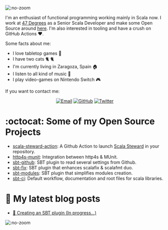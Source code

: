 ![](https://alejandrohdezma.com/_media/header.png ":no-zoom")

I'm an enthusiast of functional programming working mainly in Scala now. I work at [47 Degrees](https://www.47deg.com) as a Senior Scala Developer and make some Open Source around [here](https://github.com/alejandrohdezma?tab=repositories). I'm also interested in tooling and have a crush on GitHub Actions :heart:.

Some facts about me:

- I love tabletop games :game_die:
- I have two cats :cat2: :cat2:
- I'm currently living in Zaragoza, Spain :house:
- I listen to all kind of music :musical_note:
- I play video-games on Nintendo Switch :video_game:

If you want to contact me:

<p align="center">
    <a href="mailto:info@alejandrohdezma.com" target="_blank"><img src="https://img.icons8.com/doodle/50/000000/email.png" alt="Email"/></a>
	<a href="https://github.com/alejandrohdezma" target="_blank"><img src="https://img.icons8.com/doodle/50/000000/github.png" alt="GitHub"/></a>
	<a href="https://twitter.com/alejandrohdezma" target="_blank"><img src="https://img.icons8.com/doodle/50/000000/twitter.png" alt="Twitter"/></a>
</p>

# :octocat: Some of my Open Source Projects <!-- {docsify-ignore} -->

- [scala-steward-action](https://github.com/scala-steward-org/scala-steward-action): A Github Action to launch [Scala Steward](https://github.com/scala-steward-org/scala-steward) in your repository.
- [http4s-munit](https://github.com/alejandrohdezma/http4s-munit): Integration between http4s & MUnit.
- [sbt-github](https://github.com/alejandrohdezma/sbt-github): SBT plugin to read several settings from Github.
- [sbt-fix](https://github.com/alejandrohdezma/sbt-fix): SBT plugin that enhances scalafix & scalafmt duo.
- [sbt-modules](https://github.com/alejandrohdezma/sbt-modules): SBT plugin that simplifies modules creation.
- [sbt-ci](https://github.com/alejandrohdezma/sbt-ci): Default workflow, documentation and root files for scala libraries.

# :green_book: My latest blog posts <!-- {docsify-ignore} -->

- [:electric_plug: Creating an SBT plugin (In progress...)](https://alejandrohdezma.com/#/blog/creating-an-sbt-plugin)

![](https://alejandrohdezma.com/_media/footer.png ":no-zoom")
